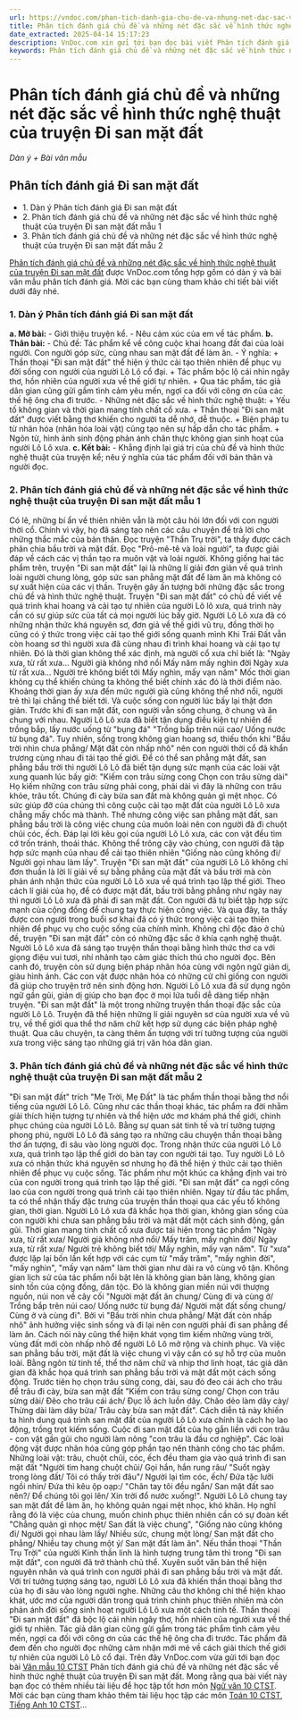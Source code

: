 ```yaml
---
url: https://vndoc.com/phan-tich-danh-gia-chu-de-va-nhung-net-dac-sac-ve-hinh-thuc-nghe-thuat-cua-truyen-di-san-mat-dat-276333
title: Phân tích đánh giá chủ đề và những nét đặc sắc về hình thức nghệ thuật của truyện Đi san mặt đất - Dàn ý + Bài văn mẫu - VnDoc.com
date_extracted: 2025-04-14 15:17:23
description: VnDoc.com xin gửi tới bạn đọc bài viết Phân tích đánh giá chủ đề và những nét đặc sắc về hình thức nghệ thuật của truyện Đi san mặt đất. Mời các bạn cùng tham khảo.
keywords: Phân tích đánh giá chủ đề và những nét đặc sắc về hình thức nghệ thuật của truyện Đi san mặt đất,phân tích đi san mặt đất,phân tích đánh giá đi san mặt đất,phân tích đánh giá chủ đề và hình thức nghệ thuật của truyện Đi san mặt đất
---
```


# Phân tích đánh giá chủ đề và những nét đặc sắc về hình thức nghệ thuật của truyện Đi san mặt đất
 _Dàn ý + Bài văn mẫu_
## Phân tích đánh giá Đi san mặt đất
  * 1\. Dàn ý Phân tích đánh giá Đi san mặt đất
  * 2\. Phân tích đánh giá chủ đề và những nét đặc sắc về hình thức nghệ thuật của truyện Đi san mặt đất mẫu 1
  * 3\. Phân tích đánh giá chủ đề và những nét đặc sắc về hình thức nghệ thuật của truyện Đi san mặt đất mẫu 2

[Phân tích đánh giá chủ đề và những nét đặc sắc về hình thức nghệ thuật của truyện Đi san mặt đất](<https://vndoc.com/phan-tich-danh-gia-chu-de-va-nhung-net-dac-sac-ve-hinh-thuc-nghe-thuat-cua-truyen-di-san-mat-dat-276333>) được VnDoc.com tổng hợp gồm có dàn ý và bài văn mẫu phân tích đánh giá. Mời các bạn cùng tham khảo chi tiết bài viết dưới đây nhé.
### 1\. Dàn ý Phân tích đánh giá Đi san mặt đất
**a. Mở bài:**
\- Giới thiệu truyện kể.
\- Nêu cảm xúc của em về tác phẩm.
**b. Thân bài:**
\- Chủ đề: Tác phẩm kể về công cuộc khai hoang đất đai của loài người. Con người góp sức, cùng nhau san mặt đất để làm ăn.
\- Ý nghĩa:
\+ Thần thoại "Đi san mặt đất" thể hiện ý thức cải tạo thiên nhiên để phục vụ đời sống con người của người Lô Lô cổ đại.
\+ Tác phẩm bộc lộ cái nhìn ngây thơ, hồn nhiên của người xưa về thế giới tự nhiên.
\+ Qua tác phẩm, tác giả dân gian cũng gửi gắm tình cảm yêu mến, ngợi ca đối với công ơn của các thế hệ ông cha đi trước.
\- Những nét đặc sắc về hình thức nghệ thuật:
\+ Yếu tố không gian và thời gian mang tính chất cổ xưa.
\+ Thần thoại "Đi san mặt đất" được viết bằng thơ khiến cho người ta dễ nhớ, dễ thuộc.
\+ Biện pháp tu từ nhân hóa \(nhân hóa loài vật\) cũng tạo nên sự hấp dẫn cho tác phẩm.
\+ Ngôn từ, hình ảnh sinh động phản ánh chân thực không gian sinh hoạt của người Lô Lô xưa.
**c. Kết bài:**
\- Khẳng định lại giá trị của chủ đề và hình thức nghệ thuật của truyện kể; nêu ý nghĩa của tác phẩm đối với bản thân và người đọc.
### 2\. Phân tích đánh giá chủ đề và những nét đặc sắc về hình thức nghệ thuật của truyện Đi san mặt đất mẫu 1
Có lẽ, những bí ẩn về thiên nhiên vẫn là một câu hỏi lớn đối với con người thời cổ. Chính vì vậy, họ đã sáng tạo nên các câu chuyện để trả lời cho những thắc mắc của bản thân. Đọc truyện "Thần Trụ trời", ta thấy được cách phân chia bầu trời và mặt đất. Đọc "Prô-mê-tê và loài người", ta được giải đáp về cách các vị thần tạo ra muôn vật và loài người. Không giống hai tác phẩm trên, truyện "Đi san mặt đất" lại là những lí giải đơn giản về quá trình loài người chung lòng, góp sức san phẳng mặt đất để làm ăn mà không có sự xuất hiện của các vị thần. Truyện gây ấn tượng bởi những đặc sắc trong chủ đề và hình thức nghệ thuật.
Truyện "Đi san mặt đất" có chủ đề viết về quá trình khai hoang và cải tạo tự nhiên của người Lô lô xưa, quá trình này cần có sự giúp sức của tất cả mọi người lúc bấy giờ. Người Lô Lô xưa đã có những nhận thức khá nguyên sơ, đơn giả về thế giới vũ trụ, đồng thời họ cũng có ý thức trong việc cải tạo thế giới sống quanh mình Khi Trái Đất vẫn còn hoang sơ thì người xưa đã cùng nhau đi trình khai hoang và cải tạo tự nhiên. Đó là thời gian không thể xác định, mà người cổ xưa chỉ biết là:
"Ngày xưa, từ rất xưa...
Người già không nhớ nổi
Mấy năm mấy nghìn đời
Ngày xưa từ rất xưa...
Người trẻ không biết tới
Mấy nghìn, mấy vạn năm"
Mốc thời gian không cụ thể khiến chúng ta không thể biết chính xác đó là thời điểm nào. Khoảng thời gian ấy xưa đến mức người già cũng không thể nhớ nổi, người trẻ thì lại chẳng thể biết tới. Và cuộc sống con người lúc bấy lại thật đơn giản. Trước khi đi san mặt đất, con người vẫn sống chung, ở chung và ăn chung với nhau. Người Lô Lô xưa đã biết tận dụng điều kiện tự nhiên để trồng bắp, lấy nước uống từ "bụng đá" "Trồng bắp trên núi cao/ Uống nước từ bụng đá". Tuy nhiên, sống trong không gian hoang sơ, thiếu thốn khi "Bầu trời nhìn chưa phẳng/ Mặt đất còn nhấp nhô" nên con người thời cổ đã khẩn trương cùng nhau đi tái tạo thế giới.
Để có thể san phẳng mặt đất, san phẳng bầu trời thì người Lô Lô đã biết tận dụng sức mạnh của các loài vật xung quanh lúc bấy giờ:
"Kiếm con trâu sừng cong
Chọn con trâu sừng dài"
Họ kiếm những con trâu sừng phải cong, phải dài vì đây là những con trâu khỏe, trâu tốt. Chúng đi cày bừa san đất mà không quản gì mệt nhọc. Có sức giúp đỡ của chúng thì công cuộc cải tạo mặt đất của người Lô Lô xưa chẳng mấy chốc mà thành. Thế nhưng công việc san phẳng mặt đất, san phẳng bầu trời là công việc chung của muôn loài nên con người đã đi chuột chũi cóc, ếch. Đáp lại lời kêu gọi của người Lô Lô xưa, các con vật đều tìm cớ trốn tránh, thoái thác. Không thể trông cậy vào chúng, con người đã tập hợp sức mạnh của nhau để cải tạo thiên nhiên "Giống nào cũng không đi/ Người gọi nhau làm lấy". Truyện "Đi san mặt đất" của người Lô Lô không chỉ đơn thuần là lời lí giải về sự bằng phẳng của mặt đất và bầu trời mà còn phản ánh nhận thức của người Lô Lô xưa về quá trình tạo lập thế giới. Theo cách lí giải của họ, để có được mặt đất, bầu trời bằng phẳng như ngày nay thì người Lô Lô xưa đã phải đi san mặt đất. Con người đã tự biết tập hợp sức mạnh của cộng đồng để chung tay thực hiện công việc. Và qua đây, ta thấy được con người trong buổi sơ khai đã có ý thức trong việc cải tạo thiên nhiên để phục vụ cho cuộc sống của chính mình.
Không chỉ độc đáo ở chủ đề, truyện "Đi san mặt đất" còn có những đặc sắc ở khía cạnh nghệ thuật. Người Lô Lô xưa đã sáng tạo truyện thần thoại bằng hình thức thơ ca với giọng điệu vui tươi, nhí nhảnh tạo cảm giác thích thú cho người đọc.
Bên canh đó, truyện còn sử dụng biện pháp nhân hóa cùng với ngôn ngữ giản dị, giàu hình ảnh. Các con vật được nhân hóa có những cử chỉ giống con người đã giúp cho truyện trở nên sinh động hơn. Người Lô Lô xưa đã sử dụng ngôn ngữ gần gũi, giản dị giúp cho bạn đọc ở mọi lứa tuổi dễ dàng tiếp nhận truyện.
"Đi san mặt đất" là một trong những truyện thần thoại đặc sắc của người Lô Lô. Truyện đã thể hiện những lí giải nguyên sơ của người xưa về vũ trụ, về thế giới qua thể thơ năm chữ kết hợp sử dụng các biện pháp nghệ thuật. Qua câu chuyện, ta càng thêm ấn tượng với trí tưởng tượng của người xưa trong việc sáng tạo những giá trị văn hóa dân gian.
### 3\. Phân tích đánh giá chủ đề và những nét đặc sắc về hình thức nghệ thuật của truyện Đi san mặt đất mẫu 2
"Đi san mặt đất" trích "Mẹ Trời, Mẹ Đất" là tác phẩm thần thoại bằng thơ nổi tiếng của người Lô Lô. Cũng như các thần thoại khác, tác phẩm ra đời nhằm giải thích hiện tượng tự nhiên và thể hiện ước mơ khám phá thế giới, chinh phục chúng của người Lô Lô. Bằng sự quan sát tinh tế và trí tưởng tượng phong phú, người Lô Lô đã sáng tạo ra những câu chuyện thần thoại bằng thơ ấn tượng, đi sâu vào lòng người đọc.
Trong nhận thức của người Lô Lô xưa, quá trình tạo lập thế giới do bàn tay con người tái tạo. Tuy người Lô Lô xưa có nhận thức khá nguyên sơ nhưng họ đã thể hiện ý thức cải tạo thiên nhiên để phục vụ cuộc sống. Tác phẩm như một khúc ca khẳng định vai trò của con người trong quá trình tạo lập thế giới.
"Đi san mặt đất" ca ngợi công lao của con người trong quá trình cải tạo thiên nhiên. Ngay từ đầu tác phẩm, ta có thể nhận thấy đặc trưng của truyện thần thoại qua các yếu tố không gian, thời gian. Người Lô Lô xưa đã khắc họa thời gian, không gian sống của con người khi chưa san phẳng bầu trời và mặt đất một cách sinh động, gần gũi. Thời gian mang tính chất cổ xưa được tái hiện trong tác phẩm "Ngày xưa, từ rất xưa/ Người già không nhớ nổi/ Mấy trăm, mấy nghìn đời/ Ngày xưa, từ rất xưa/ Người trẻ không biết tới/ Mấy nghìn, mấy vạn năm". Từ "xưa" được lặp lại bốn lần kết hợp với các cụm từ "mấy trăm", "mấy nghìn đời", "mấy nghìn", "mấy vạn năm" làm thời gian như dài ra vô cùng vô tận. Không gian lịch sử của tác phẩm nổi bật lên là không gian bản làng, không gian sinh tồn của cộng đồng, dân tộc. Đó là không gian miền núi với thượng nguồn, núi non về cây cối "Người mặt đất ăn chung/ Cùng đi và cùng ở/ Trồng bắp trên núi cao/ Uống nước từ bụng đá/ Người mặt đất sống chung/ Cùng ở và cùng đi".
Bởi vì "Bầu trời nhìn chưa phẳng/ Mặt đất còn nhấp nhô" ảnh hưởng việc sinh sống và đi lại nên con người phải đi san phẳng để làm ăn. Cách nói này cũng thể hiện khát vọng tìm kiếm những vùng trời, vùng đất mới còn nhấp nhô để người Lô Lô mở rộng và chinh phục. Và việc san phẳng bầu trời, mặt đất là việc chung vì vậy cần có sự hỗ trợ của muôn loài. Bằng ngôn từ tinh tế, thể thơ năm chữ và nhịp thơ linh hoạt, tác giả dân gian đã khắc họa quá trình san phẳng bầu trời và mặt đất một cách sống động. Trước tiên họ chọn trâu sừng cong, dài, sau đó đeo cái ách cho trâu để trâu đi cày, bừa san mặt đất "Kiếm con trâu sừng cong/ Chọn con trâu sừng dài/ Đẽo cho trâu cái ách/ Đục lỗ ách luồn dây. Chão dẻo làm dây cày/ Thừng dài làm dây bừa/ Trâu cày bừa san mặt đất". Cách diễn tả này khiến ta hình dung quá trình san mặt đất của người Lô Lô xưa chính là cách họ lao động, trồng trọt kiếm sống. Cuộc đi san mặt đất của họ gắn liền với con trâu - con vật gần gũi cho người làm nông "con trâu là đầu cơ nghiệp".
Các loài động vật được nhân hóa cũng góp phần tạo nên thành công cho tác phẩm. Những loài vật: trâu, chuột chũi, cóc, ếch đều tham gia vào quá trình đi san mặt đất "Người tìm hang chuột chũi/ Gọi hắn, hắn rung râu/ "Suốt ngày trong lòng đất/ Tôi có thấy trời đâu"/ Người lại tìm cóc, ếch/ Đứa tặc lưỡi ngồi nhìn/ Đứa thì kêu ộp oạp:/ "Chân tay tôi đều ngắn/ San mặt đất sao nên?/ Để chúng tôi gọi lên/ Xin trời đổ nước xuống\!". Người Lô Lô chung tay san mặt đất để làm ăn, họ không quản ngại mệt nhọc, khó khăn. Họ nghĩ rằng đó là việc của chung, muốn chinh phục thiên nhiên cần có sự đoàn kết "Chẳng quản gì nhọc mệt/ San đất là việc chung", "Giống nào cũng không đi/ Người gọi nhau làm lấy/ Nhiều sức, chung một lòng/ San mặt đất cho phẳng/ Nhiều tay chung một ý/ San mặt đất làm ăn". Nếu thần thoại "Thần Trụ Trời" của người Kinh thần linh là hình tượng trung tâm thì trong "Đi san mặt đất", con người đã trở thành chủ thể.
Xuyên suốt văn bản thể hiện nguyên nhân và quá trình con người phải đi san phẳng bầu trời và mặt đất. Với trí tưởng tượng sáng tạo, người Lô Lô xưa đã khiến thần thoại bằng thơ của họ đi sâu vào lòng người nghe. Những câu thơ không chỉ thể hiện khao khát, ước mơ của người dân trong quá trình chinh phục thiên nhiên mà còn phản ánh đời sống sinh hoạt người Lô Lô xưa một cách tinh tế.
Thần thoại "Đi san mặt đất" đã bộc lộ cái nhìn ngây thơ, hồn nhiên của người xưa về thế giới tự nhiên. Tác giả dân gian cũng gửi gắm trong tác phẩm tình cảm yêu mến, ngợi ca đối với công ơn của các thế hệ ông cha đi trước. Tác phẩm đã đem đến cho người đọc những cảm nhận mới mẻ về cách giải thích thế giới tự nhiên của người Lô Lô cổ đại.
Trên đây VnDoc.com vừa gửi tới bạn đọc bài [Văn mẫu 10 CTST](<https://vndoc.com/van-mau-lop-10-ctst>) Phân tích đánh giá chủ đề và những nét đặc sắc về hình thức nghệ thuật của truyện Đi san mặt đất. Mong rằng qua bài viết này bạn đọc có thêm nhiều tài liệu để học tập tốt hơn môn [Ngữ văn 10 CTST](<https://vndoc.com/ngu-van-10-chan-troi-sang-tao-tap1>). Mời các bạn cùng tham khảo thêm tài liệu học tập các môn [Toán 10 CTST](<https://vndoc.com/toan-10-chan-troi-sang-tao-tap1>), [Tiếng Anh 10 CTST](<https://vndoc.com/tieng-anh-10-friends-global>)...
